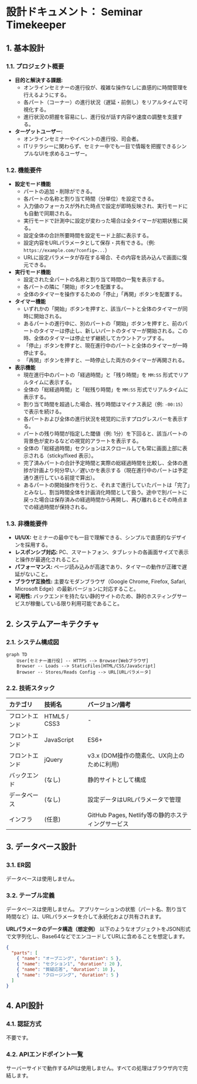 # **設計ドキュメント： Seminar Timekeeper**

## **1. 基本設計**

### **1.1. プロジェクト概要**

  * **目的と解決する課題:**
      * オンラインセミナーの進行役が、複雑な操作なしに直感的に時間管理を行えるようにする。
      * 各パート（コーナー）の進行状況（遅延・前倒し）をリアルタイムで可視化する。
      * 進行状況の把握を容易にし、進行役が話す内容や速度の調整を支援する。
  * **ターゲットユーザー:**
      * オンラインセミナーやイベントの進行役、司会者。
      * ITリテラシーに関わらず、セミナー中でも一目で情報を把握できるシンプルなUIを求めるユーザー。

### **1.2. 機能要件**

  * **設定モード機能**
      * パートの追加・削除ができる。
      * 各パートの名称と割り当て時間（分単位）を設定できる。
      * 入力値のフォーカスが外れた時点で設定が即時反映され、実行モードにも自動で同期される。
      * 実行モードで計測中に設定が変わった場合は全タイマーが初期状態に戻る。
      * 設定全体の合計所要時間を設定モード上部に表示する。
      * 設定内容をURLパラメータとして保存・共有できる。（例: `https://example.com/?config=...`）
      * URLに設定パラメータが存在する場合、その内容を読み込んで画面に復元できる。
  * **実行モード機能**
      * 設定された全パートの名称と割り当て時間の一覧を表示する。
      * 各パートの隣に「開始」ボタンを配置する。
      * 全体のタイマーを操作するための「停止」「再開」ボタンを配置する。
  * **タイマー機能**
      * いずれかの「開始」ボタンを押すと、該当パートと全体のタイマーが同時に開始される。
      * あるパートの進行中に、別のパートの「開始」ボタンを押すと、前のパートのタイマーは停止し、新しいパートのタイマーが開始される。この時、全体のタイマーは停止せず継続してカウントアップする。
      * 「停止」ボタンを押すと、現在進行中のパートと全体のタイマーが一時停止する。
      * 「再開」ボタンを押すと、一時停止した両方のタイマーが再開される。
  * **表示機能**
      * 現在進行中のパートの「経過時間」と「残り時間」を `MM:SS` 形式でリアルタイムに表示する。
      * 全体の「総経過時間」と「総残り時間」を `MM:SS` 形式でリアルタイムに表示する。
      * 割り当て時間を超過した場合、残り時間はマイナス表記（例: `-00:15`）で表示を続ける。
      * 各パートおよび全体の進行状況を視覚的に示すプログレスバーを表示する。
      * パートの残り時間が指定した閾値（例: 1分）を下回ると、該当パートの背景色が変わるなどの視覚的アラートを表示する。
      * 全体の「総経過時間」セクションはスクロールしても常に画面上部に表示される（sticky/fixed 表示）。
      * 完了済みパートの合計予定時間と実際の総経過時間を比較し、全体の進捗が計画より何分早い／遅いかを表示する（現在進行中のパートは予定通り進行している前提で算出）。
      * あるパートの開始操作を行うと、それまで進行していたパートは「完了」とみなし、割当時間全体を計画消化時間として扱う。途中で別パートに戻った場合は保存済みの経過時間から再開し、再び離れるとその時点までの経過時間が保持される。

### **1.3. 非機能要件**

  * **UI/UX:** セミナーの最中でも一目で理解できる、シンプルで直感的なデザインを採用する。
  * **レスポンシブ対応:** PC、スマートフォン、タブレットの各画面サイズで表示と操作が最適化されること。
  * **パフォーマンス:** ページ読み込みが高速であり、タイマーの動作が正確で遅延がないこと。
  * **ブラウザ互換性:** 主要なモダンブラウザ（Google Chrome, Firefox, Safari, Microsoft Edge）の最新バージョンに対応すること。
  * **可用性:** バックエンドを持たない静的サイトのため、静的ホスティングサービスが稼働している限り利用可能であること。

## **2. システムアーキテクチャ**

### **2.1. システム構成図**

```mermaid
graph TD
    User[セミナー進行役] -- HTTPS --> Browser[Webブラウザ]
    Browser -- Loads --> StaticFiles[HTML/CSS/JavaScript]
    Browser -- Stores/Reads Config --> URL[URLパラメータ]
```

### **2.2. 技術スタック**

| カテゴリ | 技術名 | バージョン/備考 |
| :--- | :--- | :--- |
| フロントエンド | HTML5 / CSS3 | - |
| フロントエンド | JavaScript | ES6+ |
| フロントエンド | jQuery | v3.x (DOM操作の簡素化、UX向上のために利用) |
| バックエンド | (なし) | 静的サイトとして構成 |
| データベース | (なし) | 設定データはURLパラメータで管理 |
| インフラ | (任意) | GitHub Pages, Netlify等の静的ホスティングサービス |

## **3. データベース設計**

### **3.1. ER図**

データベースは使用しません。

### **3.2. テーブル定義**

データベースは使用しません。
アプリケーションの状態（パート名、割り当て時間など）は、URLパラメータを介して永続化および共有されます。

**URLパラメータのデータ構造（想定例）**
以下のようなオブジェクトをJSON形式で文字列化し、Base64などでエンコードしてURLに含めることを想定します。

```json
{
  "parts": [
    { "name": "オープニング", "duration": 5 },
    { "name": "セクション1", "duration": 20 },
    { "name": "質疑応答", "duration": 10 },
    { "name": "クロージング", "duration": 5 }
  ]
}
```

## **4. API設計**

### **4.1. 認証方式**

不要です。

### **4.2. APIエンドポイント一覧**

サーバーサイドで動作するAPIは使用しません。すべての処理はブラウザ内で完結します。
